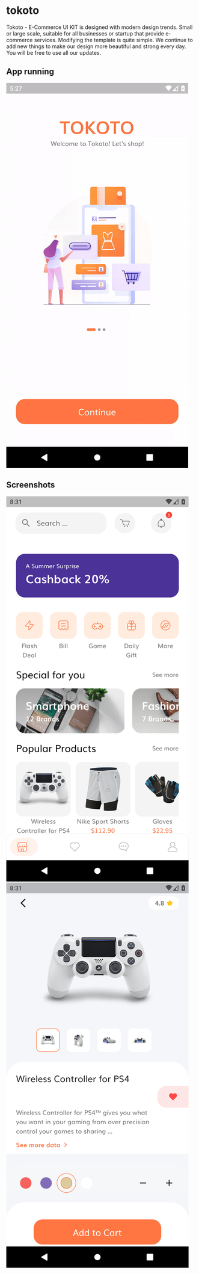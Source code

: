# tokoto

Tokoto - E-Commerce UI KIT is designed with modern design trends. Small or large scale, suitable for all businesses or startup that provide e-commerce services. Modifying the template is quite simple. We continue to add new things to make our design more beautiful and strong every day. You will be free to use all our updates.

## App running

![](screens/demo.gif)

## Screenshots

![](screens/01.png)
![](screens/02.png)

